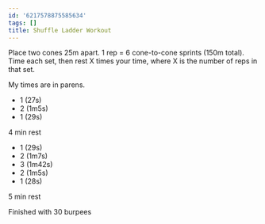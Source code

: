 ```yaml
---
id: '6217578875585634'
tags: []
title: Shuffle Ladder Workout
---
```


Place two cones 25m apart. 1 rep = 6 cone-to-cone sprints (150m total). Time each set, then rest X times your time, where X is the number of reps in that set.

My times are in parens.

- 1 (27s)
- 2 (1m5s)
- 1 (29s)

4 min rest

- 1 (29s)
- 2 (1m7s)
- 3 (1m42s)
- 2 (1m5s)
- 1 (28s)

5 min rest

Finished with 30 burpees
